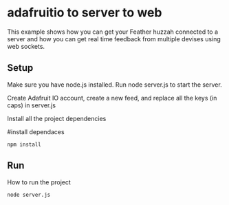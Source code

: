 # adafruitio to server to web

This example shows how you can get your Feather huzzah connected to a server and how you can get real time feedback from multiple devises using web sockets.
## Setup

Make sure you have node.js installed. Run node server.js to start the server.

Create Adafruit IO account, create a new feed, and replace all the keys (in caps) in server.js

Install all the project dependencies 

#install dependaces
```
npm install 
```
## Run

How to run the project

```
node server.js
```